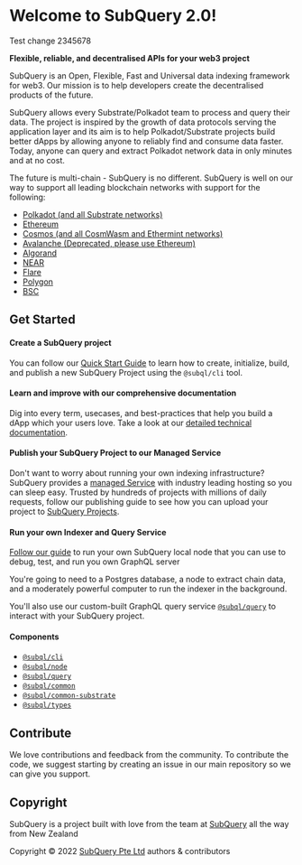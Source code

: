 # Welcome to SubQuery 2.0!
Test change 2345678

**Flexible, reliable, and decentralised APIs for your web3 project**

SubQuery is an Open, Flexible, Fast and Universal data indexing framework for web3. Our mission is to help developers create the decentralised products of the future. 

SubQuery allows every Substrate/Polkadot team to process and query their data. The project is inspired by the growth of data protocols serving the application layer and its aim is to help Polkadot/Substrate projects build better dApps by allowing anyone to reliably find and consume data faster. Today, anyone can query and extract Polkadot network data in only minutes and at no cost.

The future is multi-chain - SubQuery is no different. SubQuery is well on our way to support all leading blockchain networks with support for the following:

- [Polkadot (and all Substrate networks)](https://academy.subquery.network/quickstart/quickstart_chains/polkadot.html)
- [Ethereum](https://academy.subquery.network/quickstart/quickstart_chains/ethereum-gravatar.html)
- [Cosmos (and all CosmWasm and Ethermint networks)](https://academy.subquery.network/quickstart/quickstart_chains/cosmos.html)
- [Avalanche (Deprecated, please use Ethereum)](https://academy.subquery.network/quickstart/quickstart_chains/avalanche.html)
- [Algorand](https://academy.subquery.network/quickstart/quickstart_chains/algorand.html)
- [NEAR](https://academy.subquery.network/quickstart/quickstart_chains/near.html)
- [Flare](https://academy.subquery.network/quickstart/quickstart_chains/flare.html)
- [Polygon](https://academy.subquery.network/quickstart/quickstart_chains/polygon.html)
- [BSC](https://academy.subquery.network/quickstart/quickstart_chains/bsc.html)

## Get Started

#### Create a SubQuery project

You can follow our [Quick Start Guide](https://academy.subquery.network/quickstart/quickstart.html) to learn how to create, initialize, build, and publish a new SubQuery Project using the `@subql/cli` tool.

#### Learn and improve with our comprehensive documentation

Dig into every term, usecases, and best-practices that help you build a dApp which your users love. Take a look at our [detailed technical documentation](https://academy.subquery.network/build/introduction.html).

#### Publish your SubQuery Project to our Managed Service

Don't want to worry about running your own indexing infrastructure? SubQuery provides a [managed Service](https://explorer.subquery.network) with industry leading hosting so you can sleep easy. Trusted by hundreds of projects with millions of daily requests, follow our publishing guide to see how you can upload your project to [SubQuery Projects](https://academy.subquery.network/run_publish/publish.html).

#### Run your own Indexer and Query Service

[Follow our guide](https://academy.subquery.network/run_publish/run.html) to run your own SubQuery local node that you can use to debug, test, and run you own GraphQL server

You're going to need to a Postgres database, a node to extract chain data, and a moderately powerful computer to run the indexer in the background.

You'll also use our custom-built GraphQL query service [`@subql/query`](https://www.npmjs.com/package/@subql/query) to interact with your SubQuery project.

#### Components

* [`@subql/cli`](packages/cli)
* [`@subql/node`](packages/node)
* [`@subql/query`](packages/query)
* [`@subql/common`](packages/common)
* [`@subql/common-substrate`](packages/common-substrate)
* [`@subql/types`](packages/types)

## Contribute

We love contributions and feedback from the community. To contribute the code, we suggest starting by creating an issue in our main repository so we can give you support.

## Copyright

SubQuery is a project built with love from the team at [SubQuery](https://subquery.network) all the way from New Zealand 

Copyright © 2022 [SubQuery Pte Ltd](https://subquery.network) authors & contributors
